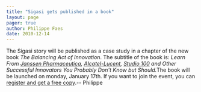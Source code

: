 ```yaml
---
title: "Sigasi gets published in a book"
layout: page 
pager: true
author: Philippe Faes
date: 2010-12-14
---
```

<div class="content">
The Sigasi story will be published as a case study in a chapter of the new book <em>The Balancing Act of Innovation</em>. The subtitle of the book is: <em>Learn From <a href="http://www.janssenpharmaceutica.be/">Janssen Pharmaceutica</a>, <a href="http://www.alcatel-lucent.com/">Alcatel-Lucent</a>, <a href="http://www.sigasi.com">Studio 100</a> and Other Successful Innovators You Probably Don't Know but Should.</em>The book will be launched on monday, January 17th. If you want to join the event, you can <a href="http://www.thebalancingactofinnovation.com/">register and get a free copy</a>.-- Philippe<object width="640" height="385"><param name="movie" value="http://www.youtube.com/v/SwrNa8sgwu4?fs=1&amp;hl=en_US"/><param name="allowFullScreen" value="true"/><param name="allowscriptaccess" value="always"/><embed src="http://www.youtube.com/v/SwrNa8sgwu4?fs=1&amp;hl=en_US" type="application/x-shockwave-flash" allowscriptaccess="always" allowfullscreen="true" width="640" height="385"/></object>  </div>


